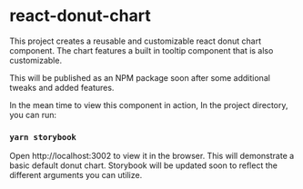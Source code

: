 # react-donut-chart
This project creates a reusable and customizable react donut chart component. The chart features a built in tooltip component that is also customizable.

This will be published as an NPM package soon after some additional tweaks and added features.

In the mean time to view this component in action, In the project directory, you can run:

### `yarn storybook`

Open http://localhost:3002 to view it in the browser.
This will demonstrate a basic default donut chart. Storybook will be updated soon to reflect the different arguments you can utilize.


